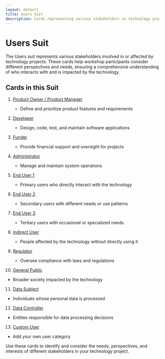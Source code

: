 ```yaml
---
layout: default
title: Users Suit
description: Cards representing various stakeholders in technology projects
---
```


# Users Suit

The Users suit represents various stakeholders involved in or affected by technology projects. These cards help workshop participants consider different perspectives and needs, ensuring a comprehensive understanding of who interacts with and is impacted by the technology.

## Cards in this Suit

1. [Product Owner / Product Manager](users/product-owner)
   - Define and prioritize product features and requirements

2. [Developer](users/developer)
   - Design, code, test, and maintain software applications

3. [Funder](users/funder)
   - Provide financial support and oversight for projects

4. [Administrator](users/administrator)
   - Manage and maintain system operations

5. [End User 1](users/end-user-1)
   - Primary users who directly interact with the technology

6. [End User 2](users/end-user-2)
   - Secondary users with different needs or use patterns

7. [End User 3](users/end-user-3)
   - Tertiary users with occasional or specialized needs

8. [Indirect User](users/indirect-user)
   - People affected by the technology without directly using it

9. [Regulator](users/regulator)
   - Oversee compliance with laws and regulations

10. [General Public](users/general-public)
   - Broader society impacted by the technology

11. [Data Subject](users/data-subject)
   - Individuals whose personal data is processed

12. [Data Controller](users/data-controller)
   - Entities responsible for data processing decisions

13. [Custom User](users/custom-user)
   - Add your own user category

Use these cards to identify and consider the needs, perspectives, and interests of different stakeholders in your technology project.
